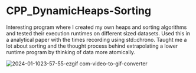 # CPP_DynamicHeaps-Sorting
  Interesting program where I created my own heaps and sorting algorithms and tested their execution runtimes on different sized datasets. Used this in a analytical paper with the times recording using std::chrono. Taught me a lot about sorting and the thought process behind extrapolating a lower runtime program by thinking of data more atomically.

![2024-01-1023-57-55-ezgif com-video-to-gif-converter](https://github.com/Kingerthanu/CPP_DynamicHeaps-Sorting/assets/76754592/62b6403b-73a4-4f43-82b7-03ef93f10c89)
